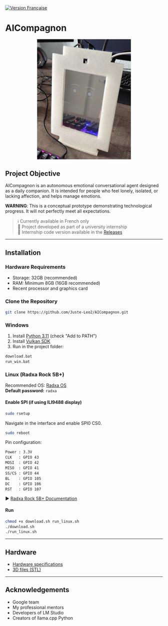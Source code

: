<div align="left">
  <a href="README.md" target="_blank">
    <img src="https://img.shields.io/badge/📄 Version%20Française-007ACC?style=flat-square&logo=github&logoColor=white" alt="Version Française">
  </a>
</div>


# AICompagnon

<div align="center">
  <img src="docs/images/image1.png" alt="AICompagnon" width="300">
</div>



## Project Objective

AICompagnon is an autonomous emotional conversational agent designed as a daily companion. It is intended for people who feel lonely, isolated, or lacking affection, and helps manage emotions.

**WARNING**: This is a conceptual prototype demonstrating technological progress. It will not perfectly meet all expectations.

> ℹ️ Currently available in French only  
> 📝 Project developed as part of a university internship  
> 🔖 Internship code version available in the [Releases](https://github.com/Juste-Leo2/AICompagnon/releases)

---

## Installation

### Hardware Requirements

- Storage: 32GB (recommended)  
- RAM: Minimum 8GB (16GB recommended)  
- Recent processor and graphics card

### Clone the Repository

```bash
git clone https://github.com/Juste-Leo2/AICompagnon.git
```

### Windows

1. Install [Python 3.11](https://www.python.org/downloads/release/python-3119/) (check "Add to PATH")  
2. Install [Vulkan SDK](https://vulkan.lunarg.com/sdk/home)  
3. Run in the project folder:

```bash
download.bat  
run_win.bat
```

### Linux (Radxa Rock 5B+)

Recommended OS: [Radxa OS](https://docs.radxa.com/en/rock5/rock5b/download)  
**Default password:** `radxa`

#### Enable SPI (if using ILI9488 display)

```bash
sudo rsetup
```

Navigate in the interface and enable SPI0 CS0.

```bash
sudo reboot
```

Pin configuration:

```bash
Power : 3.3V  
CLK   : GPIO 43  
MOSI  : GPIO 42  
MISO  : GPIO 41  
SS/CS : GPIO 44  
BL    : GPIO 105  
DC    : GPIO 106  
RST   : GPIO 107
```

▶️ [Radxa Rock 5B+ Documentation](https://docs.radxa.com/en/rock5/rock5b/hardware-design/hardware-interface?versions=ROCK+5B%2B)

#### Run

```bash
chmod +x download.sh run_linux.sh
./download.sh  
./run_linux.sh
```

---

## Hardware

- [Hardware specifications](docs/material/materiel.md)  
- [3D files (STL)](docs/stl)

---

## Acknowledgements

- Google team  
- My professional mentors  
- Developers of LM Studio  
- Creators of llama.cpp Python
